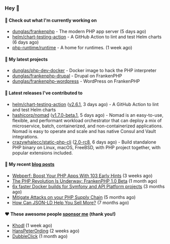 ### Hey 👋

#### 👷 Check out what I'm currently working on

- [dunglas/frankenphp](https://github.com/dunglas/frankenphp) - The modern PHP app server (5 days ago)
- [helm/chart-testing-action](https://github.com/helm/chart-testing-action) - A GitHub Action to lint and test Helm charts (6 days ago)
- [php-runtime/runtime](https://github.com/php-runtime/runtime) - A home for runtimes.  (1 week ago)

#### 🌱 My latest projects

- [dunglas/php-dev-docker](https://github.com/dunglas/php-dev-docker) - Docker image to hack the PHP interpreter
- [dunglas/frankenphp-drupal](https://github.com/dunglas/frankenphp-drupal) - Drupal on FrankenPHP
- [dunglas/frankenphp-wordpress](https://github.com/dunglas/frankenphp-wordpress) - WordPress on FrankenPHP

#### 🔭 Latest releases I've contributed to

- [helm/chart-testing-action](https://github.com/helm/chart-testing-action) ([v2.6.1](https://github.com/helm/chart-testing-action/releases/tag/v2.6.1), 3 days ago) - A GitHub Action to lint and test Helm charts
- [hashicorp/nomad](https://github.com/hashicorp/nomad) ([v1.7.0-beta.1](https://github.com/hashicorp/nomad/releases/tag/v1.7.0-beta.1), 5 days ago) - Nomad is an easy-to-use, flexible, and performant workload orchestrator that can deploy a mix of microservice, batch, containerized, and non-containerized applications. Nomad is easy to operate and scale and has native Consul and Vault integrations.
- [crazywhalecc/static-php-cli](https://github.com/crazywhalecc/static-php-cli) ([2.0-rc8](https://github.com/crazywhalecc/static-php-cli/releases/tag/2.0-rc8), 6 days ago) - Build standalone PHP binary on Linux, macOS, FreeBSD, with PHP project together, with popular extensions included.

#### 📜 My recent [blog posts](https://dunglas.fr)

- [Webperf: Boost Your PHP Apps With 103 Early Hints](https://dunglas.dev/2023/10/webperf-boost-your-php-apps-with-103-early-hints/) (3 weeks ago)
- [The PHP Revolution Is Underway: FrankenPHP 1.0 Beta](https://dunglas.dev/2023/09/the-php-revolution-is-underway-frankenphp-1-0-beta/) (1 month ago)
- [6x faster Docker builds for Symfony and API Platform projects](https://dunglas.dev/2023/08/6x-faster-docker-builds-for-symfony-and-api-platform-projects/) (3 months ago)
- [Mitigate Attacks on your PHP Supply Chain](https://dunglas.dev/2023/05/mitigate-attacks-on-your-php-supply-chain/) (5 months ago)
- [How Can JSON-LD Help You Sell More?](https://dunglas.dev/2023/04/how-can-json-ld-help-you-sell-more/) (7 months ago)

#### ❤️ These awesome people [sponsor me](https://github.com/sponsors/dunglas) (thank you!)

- [Khodl](https://github.com/Khodl) (1 week ago)
- [HansPeterOrding](https://github.com/HansPeterOrding) (2 weeks ago)
- [DubbleClick](https://github.com/DubbleClick) (1 month ago)
